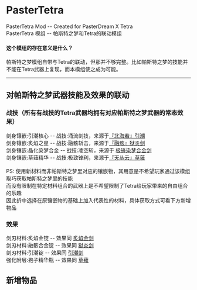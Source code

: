 # PasterTetra
PasterTetra Mod -- Created for PasterDream X Tetra<br>
PasterTetra 模组 -- 帕斯特之梦和Tetra的联动模组<br>

#### 这个模组的存在意义是什么？
帕斯特之梦模组自带与Tetra的联动，但那并不够完整。比如帕斯特之梦的技能并不能在Tetra武器上复现，而本模组使之成为可能。

------------------

## 对帕斯特之梦武器技能及效果的联动
### 战技（所有有战技的Tetra武器均拥有对应帕斯特之梦武器的常态效果）
剑身镶嵌:引潮核心 -- 战技:涌流剑技，来源于[『北海若』引潮](https://www.mcmod.cn/item/689917.html)<br>
剑身镶嵌:炙焰之星 -- 战技:融骸斩击，来源于[『融骸』狱炎剑](https://www.mcmod.cn/item/689901.html)<br>
剑身镶嵌:晶化染梦合金 -- 战技:凌空斩，来源于 [极锋染梦合金剑](https://www.mcmod.cn/item/664496.html)<br>
剑身镶嵌:草薙精华 -- 战技:极致锋利，来源于[『天丛云』草薙](https://www.mcmod.cn/item/689915.html)<br><br>
PS: 使用新材料而非帕斯特之梦里对应的镶嵌物，其用意是不希望玩家通过该模组取巧获取帕斯特之梦里的技能<br>
    而没有限制在特定材料组合的武器上是不希望限制了Tetra给玩家带来的自由组合的乐趣<br>
    因此折中选择在原镶嵌物的基础上加入代表性的材料，具体获取方式可看下方新增物品
    
### 效果
剑刃材料:炙焰金锭 -- 效果同 [炙焰金剑](https://www.mcmod.cn/item/689899.html)<br>
剑刃材料:融骸合金锭 -- 效果同 [狱炎剑](https://www.mcmod.cn/item/689900.html)<br>
剑刃材料:引潮锭 -- 效果同 [引潮剑](https://www.mcmod.cn/item/689916.html)<br>
强化附层:孢子精华瓶 -- 效果同 [草薙](https://www.mcmod.cn/item/689907.html)<br>

## 新增物品

